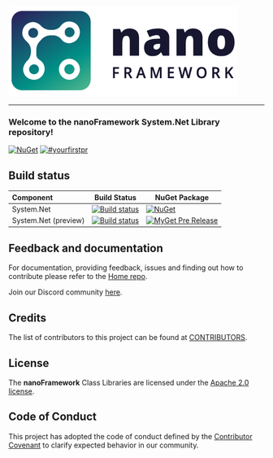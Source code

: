 ![nanoFramework logo](https://github.com/nanoframework/Home/blob/master/resources/logo/nanoFramework-repo-logo.png)

-----

### Welcome to the **nanoFramework** System.Net Library repository!

[![NuGet](https://img.shields.io/nuget/dt/nanoFramework.System.Net.svg)]() [![#yourfirstpr](https://img.shields.io/badge/first--timers--only-friendly-blue.svg)](https://github.com/nanoframework/Home/blob/master/CONTRIBUTING.md)


## Build status

| Component | Build Status | NuGet Package |
|:-|---|---|
| System.Net | [![Build status](https://ci.appveyor.com/api/projects/status/jw18rw9nibb41led?svg=true)](https://ci.appveyor.com/project/nfbot/lib-system-net) | [![NuGet](https://img.shields.io/nuget/vpre/nanoFramework.System.Net.svg)](https://www.nuget.org/packages/nanoFramework.System.Net/)  |
| System.Net (preview) | [![Build status](https://ci.appveyor.com/api/projects/status/jw18rw9nibb41led/branch/develop?svg=true)](https://ci.appveyor.com/project/nfbot/lib-system-net/branch/develop) | [![MyGet Pre Release](https://img.shields.io/myget/nanoframework-dev/vpre/nanoFramework.System.Net.svg)](https://www.myget.org/feed/nanoframework-dev/package/nuget/nanoFramework.System.Net) |

## Feedback and documentation

For documentation, providing feedback, issues and finding out how to contribute please refer to the [Home repo](https://github.com/nanoframework/Home).

Join our Discord community [here](https://discord.gg/XYpqcYW).


## Credits

The list of contributors to this project can be found at [CONTRIBUTORS](https://github.com/nanoframework/Home/blob/master/CONTRIBUTORS.md).


## License

The **nanoFramework** Class Libraries are licensed under the [Apache 2.0 license](http://www.apache.org/licenses/LICENSE-2.0).


## Code of Conduct
This project has adopted the code of conduct defined by the [Contributor Covenant](http://contributor-covenant.org/)
to clarify expected behavior in our community.
